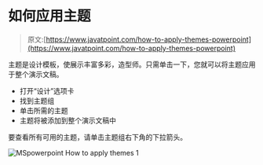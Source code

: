 # 如何应用主题

> 原文:[https://www.javatpoint.com/how-to-apply-themes-powerpoint](https://www.javatpoint.com/how-to-apply-themes-powerpoint)

主题是设计模板，使展示丰富多彩，造型师。只需单击一下，您就可以将主题应用于整个演示文稿。

*   打开“设计”选项卡
*   找到主题组
*   单击所需的主题
*   主题将被添加到整个演示文稿中

要查看所有可用的主题，请单击主题组右下角的下拉箭头。

![MSpowerpoint How to apply themes 1](../Images/a07a8a1805236998d79f1f7348fe4aaf.png)